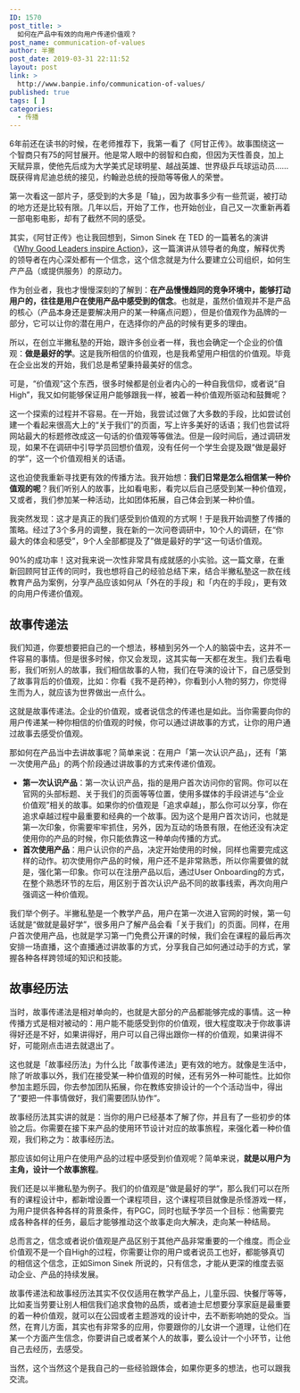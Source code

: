 ```yaml
---
ID: 1570
post_title: >
  如何在产品中有效的向用户传递价值观？
post_name: communication-of-values
author: 半撇
post_date: 2019-03-31 22:11:52
layout: post
link: >
  http://www.banpie.info/communication-of-values/
published: true
tags: [ ]
categories:
  - 传播
---
```

6年前还在读书的时候，在老师推荐下，我第一看了《阿甘正传》。故事围绕这一个智商只有75的阿甘展开。他是常人眼中的弱智和白痴，但因为天性善良，加上天赋异禀，使他先后成为大学美式足球明星、越战英雄、世界级乒乓球运动员……既获得肯尼迪总统的接见，约翰逊总统的授勋等等傲人的荣誉。

第一次看这一部片子，感受到的大多是「轴」，因为故事多少有一些荒诞，被打动的地方还是比较有限。几年以后，开始了工作，也开始创业，自己又一次重新再着一部电影电影，却有了截然不同的感受。

其实，《阿甘正传》也让我回想到，Simon Sinek 在 TED 的一篇著名的演讲《[Why Good Leaders inspire Action][1]》，这一篇演讲从领导者的角度，解释优秀的领导者在内心深处都有一个信念，这个信念就是为什么要建立公司组织，如何生产产品（或提供服务）的原动力。

作为创业者，我也才慢慢深刻的了解到：**在产品慢慢趋同的竞争环境中，能够打动用户的，往往是用户在使用产品中感受到的信念**。也就是，虽然价值观并不是产品的核心（产品本身还是要解决用户的某一种痛点问题），但是价值观作为品牌的一部分，它可以让你的潜在用户，在选择你的产品的时候有更多的理由。

所以，在创立半撇私塾的开始，跟许多创业者一样，我也会确定一个企业的价值观：**做是最好的学**。这是我所相信的价值观，也是我希望用户相信的价值观。毕竟在企业出发的开始，我们总是希望秉持最美好的信念。

可是，“价值观”这个东西，很多时候都是创业者内心的一种自我信仰，或者说“自High”，我又如何能够保证用户能够跟我一样，被着一种价值观所驱动和鼓舞呢？

这一个探索的过程并不容易。在一开始，我尝试过做了大多数的手段，比如尝试创建一个看起来很高大上的“关于我们”的页面，写上许多美好的话语；我们也尝试将网站最大的标题修改成这一句话的价值观等等做法。但是一段时间后，通过调研发现，如果不在调研中引导学员回想价值观，没有任何一个学生会提及跟“做是最好的学”，这一个价值观相关的话语。

这也迫使我重新寻找更有效的传播方法。我开始想：**我们日常是怎么相信某一种价值观的呢**？我们听别人的故事，比如看电影，看完以后自己感受到某一种价值观，又或者，我们参加某一种活动，比如团体拓展，自己体会到某一种价值。

我突然发现：这才是真正的我们感受到价值观的方式啊！于是我开始调整了传播的策略。经过了3个多月的调整，我在新的一次问卷调研中，10个人的调研，在“你最大的体会和感受”，9个人全部都提及了”做是最好的学“这一句话价值观。

90%的成功率！这对我来说一次性非常具有成就感的小实验。这一篇文章，在重新回顾阿甘正传的同时，我也想将自己的经验总结下来，结合半撇私塾这一款在线教育产品为案例，分享产品应该如何从「外在的手段」和「内在的手段」，更有效的向用户传递价值观。

## 故事传递法

我们知道，你要想要把自己的一个想法，移植到另外一个人的脑袋中去，这并不一件容易的事情。但是很多时候，你又会发现，这其实每一天都在发生。我们去看电影，我们听别人的故事，我们相信故事的人物，我们在导演的设计下，自己感受到了故事背后的价值观，比如：你看《我不是药神》，你看到小人物的努力，你觉得生而为人，就应该为世界做出一点什么。

这就是故事传递法。企业的价值观，或者说信念的传递也是如此。当你需要向你的用户传递某一种你相信的价值观的时候，你可以通过讲故事的方式，让你的用户通过故事去感受价值观。

那如何在产品当中去讲故事呢？简单来说：在用户「第一次认识产品」，还有「第一次使用产品」的两个阶段通过讲故事的方式来传递价值观。

*   **第一次认识产品**：第一次认识产品，指的是用户首次访问你的官网。你可以在官网的头部标题、关于我们的页面等等位置，使用多媒体的手段讲述与“企业价值观”相关的故事。如果你的价值观是「追求卓越」，那么你可以分享，你在追求卓越过程中最重要和经典的一个故事。因为这个是用户首次访问，也就是第一次印象，你需要牢牢抓住，另外，因为互动的场景有限，在他还没有决定使用你的产品的时候，你只能依靠这一种单向传播的方式。
*   **首次使用产品**：用户认识你的产品，决定开始使用的时候，同样也需要完成这样的动作。初次使用你产品的时候，用户还不是非常熟悉，所以你需要做的就是，强化第一印象。你可以在注册产品以后，通过User Onboarding的方式，在整个熟悉环节的左后，用区别于首次认识产品不同的故事线索，再次向用户强调这一种价值观。

我们举个例子。半撇私塾是一个教学产品，用户在第一次进入官网的时候，第一句话就是“做就是最好学”，很多用户了解产品会看「关于我们」的页面。同样，在用户首次使用产品，也就是学习第一门免费公开课的时候，我们会在课程的最后再次安排一场直播，这个直播通过讲故事的方式，分享我自己如何通过动手的方式，掌握各种各样跨领域的知识和技能。

## 故事经历法

当时，故事传递法是相对单向的，也就是大部分的产品都能够完成的事情。这一种传播方式是相对被动的：用户能不能感受到你的价值观，很大程度取决于你故事讲得好还是不好，如果讲得好，用户可以自己得出跟你一样的价值观，如果讲得不好，可能刚点击进去就退出了。

这也就是「故事经历法」为什么比「故事传递法」更有效的地方。就像是生活中，除了听故事以外，我们在接受某一种价值观的时候，还有另外一种可能性。比如你参加主题乐园，你去参加团队拓展，你在教练安排设计的一个个活动当中，得出了“要把一件事情做好，我们需要团队协作“。

故事经历法其实讲的就是：当你的用户已经基本了解了你，并且有了一些初步的体验之后。你需要在接下来产品的使用环节设计对应的故事旅程，来强化着一种价值观，我们称之为：故事经历法。

那应该如何让用户在使用产品的过程中感受到价值观呢？简单来说，**就是以用户为主角，设计一个故事旅程**。

我们还是以半撇私塾为例子。我们的价值观是”做是最好的学“，那么我们可以在所有的课程设计中，都新增设置一个课程项目，这个课程项目就像是杀怪游戏一样，为用户提供各种各样的背景条件，有PGC，同时也赋予学员一个目标：他需要完成各种各样的任务，最后才能够推动这个故事走向大解决，走向某一种结局。

总而言之，信念或者说价值观是产品区别于其他产品非常重要的一个维度。而企业价值观不是一个自High的过程，你需要让你的用户或者说员工也好，都能够真切的相信这个信念，正如Simon Sinek 所说的，只有信念，才能从更深的维度去驱动企业、产品的持续发展。

故事传递法和故事经历法其实不仅仅适用在教学产品上，儿童乐园、快餐厅等等，比如麦当劳要让别人相信我们追求食物的品质，或者迪士尼想要分享家庭是最重要的着一种价值观，就可以在公园或者主题游戏的设计中，去不断影响她的受众。当然，在育儿方面，其实也有非常多的应用，你要跟你的儿女讲一个道理，让他们在某一个方面产生信念，你要讲自己或者某个人的故事，要么设计一个小环节，让他自己去经历，去感受。

当然，这个当然这个是我自己的一些经验跟体会，如果你更多的想法，也可以跟我交流。

 [1]: https://www.ted.com/talks/simon_sinek_how_great_leaders_inspire_action